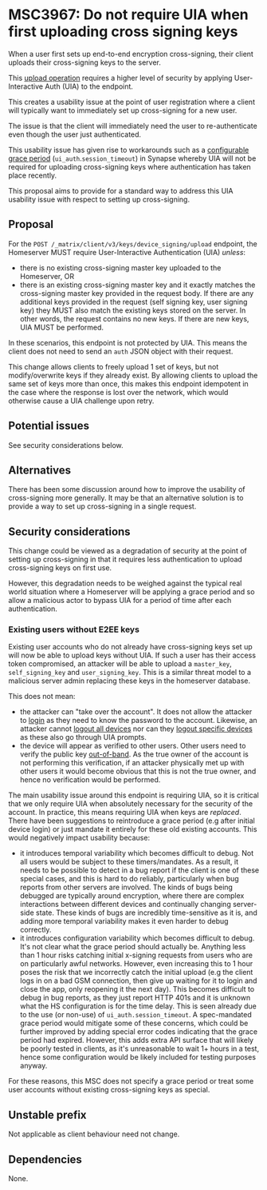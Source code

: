 # MSC3967: Do not require UIA when first uploading cross signing keys

When a user first sets up end-to-end encryption cross-signing, their client
uploads their cross-signing keys to the server.

This [upload operation](https://spec.matrix.org/v1.6/client-server-api/#post_matrixclientv3keysdevice_signingupload)
requires a higher level of security by applying User-Interactive Auth (UIA) to
the endpoint.

This creates a usability issue at the point of user registration where a client
will typically want to immediately set up cross-signing for a new user.

The issue is that the client will immediately need the user to re-authenticate
even though the user just authenticated.

This usability issue has given rise to workarounds such as a
[configurable grace period](https://matrix-org.github.io/synapse/v1.98/usage/configuration/config_documentation.html#ui_auth)
(`ui_auth`.`session_timeout`) in Synapse whereby UIA will not be required for
uploading cross-signing keys where authentication has taken place recently.

This proposal aims to provide for a standard way to address this UIA usability
issue with respect to setting up cross-signing.

## Proposal

For the `POST /_matrix/client/v3/keys/device_signing/upload` endpoint, the
Homeserver MUST require User-Interactive Authentication (UIA) _unless_:
 - there is no existing cross-signing master key uploaded to the Homeserver, OR
 - there is an existing cross-signing master key and it exactly matches the
   cross-signing master key provided in the request body. If there are any additional
   keys provided in the request (self signing key, user signing key) they MUST also
   match the existing keys stored on the server. In other words, the request contains
   no new keys. If there are new keys, UIA MUST be performed.

In these scenarios, this endpoint is not protected by UIA. This means the client does not
need to send an `auth` JSON object with their request.

This change allows clients to freely upload 1 set of keys, but not modify/overwrite keys if
they already exist. By allowing clients to upload the same set of keys more than once, this
makes this endpoint idempotent in the case where the response is lost over the network, which
would otherwise cause a UIA challenge upon retry.

## Potential issues

See security considerations below.


## Alternatives

There has been some discussion around how to improve the usability of
cross-signing more generally. It may be that an alternative solution is to
provide a way to set up cross-signing in a single request.

## Security considerations

This change could be viewed as a degradation of security at the point of setting
up cross-signing in that it requires less authentication to upload cross-signing
keys on first use.

However, this degradation needs to be weighed against the typical real world
situation where a Homeserver will be applying a grace period and so allow a
malicious actor to bypass UIA for a period of time after each authentication.

### Existing users without E2EE keys

Existing user accounts who do not already have cross-signing keys set up will
now be able to upload keys without UIA. If such a user has their access token
compromised, an attacker will be able to upload a `master_key`, `self_signing_key`
and `user_signing_key`. This is a similar threat model to a malicious server admin
replacing these keys in the homeserver database.

This does not mean:
 - the attacker can "take over the account". It does not allow the attacker to
   [login](https://spec.matrix.org/latest/client-server-api/#login) as they need to
   know the password to the account. Likewise, an attacker cannot [logout all devices](https://spec.matrix.org/latest/client-server-api/#post_matrixclientv3logoutall)
   nor can they [logout specific devices](https://spec.matrix.org/latest/client-server-api/#delete_matrixclientv3devicesdeviceid)
   as these also go through UIA prompts.
 - the device will appear as verified to other users. Other users need to verify the
   public key [out-of-band](https://spec.matrix.org/latest/client-server-api/#short-authentication-string-sas-verification).
   As the true owner of the account is not performing this verification, if an attacker
   physically met up with other users it would become obvious that this is not the true owner,
   and hence no verification would be performed.

The main usability issue around this endpoint is requiring UIA, so it is critical
that we only require UIA when absolutely necessary for the security of the account.
In practice, this means requiring UIA when keys are _replaced_. There have been
suggestions to reintroduce a grace period (e.g after initial device login) or just
mandate it entirely for these old existing accounts. This would negatively impact
usability because:
 - it introduces temporal variability which becomes difficult to debug. Not all users
   would be subject to these timers/mandates. As a result, it needs to be possible
   to detect in a bug report if the client is one of these special cases, and this is hard to do
   reliably, particularly when bug reports from other servers are involved. The kinds of
   bugs being debugged are typically around encryption, where there are complex interactions
   between different devices and continually changing server-side state. These kinds of bugs
   are incredibly time-sensitive as it is, and adding more temporal variability makes it even
   harder to debug correctly.
 - it introduces configuration variability which becomes difficult to debug. It's not
   clear what the grace period should actually be. Anything less than 1 hour risks
   catching initial x-signing requests from users who are on particularly awful networks.
   However, even increasing this to 1 hour poses the risk that we incorrectly catch the
   initial upload (e.g the client logs in on a bad GSM connection, then give up waiting
   for it to login and close the app, only reopening it the next day). This becomes
   difficult to debug in bug reports, as they just report HTTP 401s and it is unknown what
   the HS configuration is for the time delay. This is seen already due to the use (or non-use)
   of `ui_auth.session_timeout`. A spec-mandated grace period would mitigate some of these
   concerns, which could be further improved by adding special error codes indicating that
   the grace period had expired. However, this adds extra API surface that will likely be
   poorly tested in clients, as it's unreasonable to wait 1+ hours in a test, hence some
   configuration would be likely included for testing purposes anyway.

For these reasons, this MSC does not specify a grace period or treat some user accounts
without existing cross-signing keys as special.

## Unstable prefix

Not applicable as client behaviour need not change.

## Dependencies

None.
